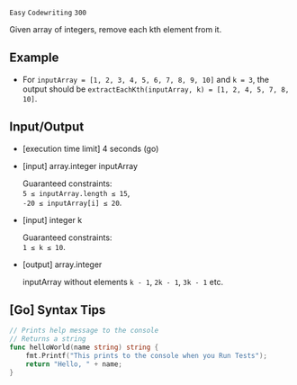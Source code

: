 `Easy` `Codewriting` `300`

Given array of integers, remove each kth element from it.

## Example

- For `inputArray = [1, 2, 3, 4, 5, 6, 7, 8, 9, 10]` and `k = 3`, the output should be `extractEachKth(inputArray, k) = [1, 2, 4, 5, 7, 8, 10]`.

## Input/Output

- [execution time limit] 4 seconds (go)

- [input] array.integer inputArray

    Guaranteed constraints: \
    `5 ≤ inputArray.length ≤ 15`, \
    `-20 ≤ inputArray[i] ≤ 20`.

- [input] integer k

    Guaranteed constraints: \
    `1 ≤ k ≤ 10`.

- [output] array.integer

    inputArray without elements `k - 1`, `2k - 1`, `3k - 1` etc.

## [Go] Syntax Tips

``` go
// Prints help message to the console
// Returns a string
func helloWorld(name string) string {
    fmt.Printf("This prints to the console when you Run Tests");
    return "Hello, " + name;
}
```

